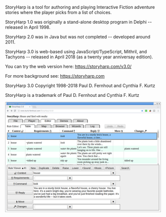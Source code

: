 StoryHarp is a tool for authoring and playing Interactive Fiction adventure stories where the player picks from a list of choices.

StoryHarp 1.0 was originally a stand-alone desktop program in Delphi -- released in April 1998.

StoryHarp 2.0 was in Java but was not completed -- developed around 2011.

StoryHarp 3.0 is web-based using JavaScript/TypeScript, Mithril, and Tachyons -- released in April 2018 (as a twenty year anniversay edition).

You can try the web version here:
https://storyharp.com/v3.0/

For more background see: https://storyharp.com

StoryHarp 3.0 Copyright 1998-2018 Paul D. Fernhout and Cynthia F. Kurtz

StoryHarp is a trademark of Paul D. Fernhout and Cynthia F. Kurtz

![StoryHarp editor screenshot](screenshots/StoryHarp-Editor-Screenshot-2018-05-03.png "StoryHarp Editor Screenshot showing table view")
